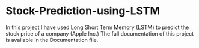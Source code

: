 # Stock-Prediction-using-LSTM

In this project I have used Long Short Term Memory (LSTM) to predict the stock price of a company (Apple Inc.)
The full documentation of this project is available in the Documentation file.
